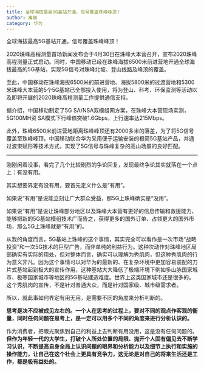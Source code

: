 ```yaml
---
title: 全球海拔最高5G基站开通，信号覆盖珠峰峰顶！
author: 寓庸
category: 华为
---
```

 全球海拔最高5G基站开通，信号覆盖珠峰峰顶！  
  
2020珠峰高程测量首场新闻发布会于4月30日在珠峰大本营召开，宣布2020珠峰高程测量正式启动。同时，中国移动已经在珠峰海拔6500米前进营地开通全球海拔最高的5G基站，实现5G信号对珠峰北坡、登山线路及峰顶的覆盖。  
  
至此，中国移动在珠峰海拔6500米的前进营地、海拔5800米的过渡营地和5300米珠峰大本营的5个5G基站已全部投入使用，将为登山、科考、环保监测等活动以及即将开展的2020珠峰高程测量工作提供通信支持。  
  
据介绍，中国移动制定了5G SA/NSA双模组网方案，在珠峰大本营现场实测，5G100MH资 SA模式下行峰值突破1.6Gbps，上行速率达215Mbps。  
  
此外，珠峰6500米前进营地距离珠峰峰顶还有2000多米的落差，为了将5G信号覆盖至珠峰峰顶，中国移动联合华为采用便于运输安装的极简5G基站产品，并通过波束赋形等技术方式，实现了5G信号与珠峰复杂的高山场景的良好匹配。
***

刚刚闲着没事，看完了几个比较剧烈的争论回复，发现最终争论其实就落在一个点上：有没有用。

其实想要界定有没有用，要首先定义什么是“有用”。

如果说“有用”是说能立刻让广大群众受益，那5G上珠峰确实是“没用”。

 如果说“有用”是说让珠峰部分地区以及珠峰大本营有更好的信息传输和救援能力、能够把新的5G基站模组技术广而告之，获得更多的国外订单、占领更大的国外市场，那么5G上珠峰就是“有用”的。

从我的角度而言，5G基站上珠峰的这个事情，其实完全可以看作是一次市场“战略投资”和一次5G技术的巨型广告，而非单纯的利益行为。这种次动作对珠峰地区局部确实有实际的用处，但对整体而言，确实可以理解为秀肌肉，但这种秀肌肉的行为意义非凡。因为这个事情可以对华为的最新的、在复杂环境中更加容易装配的刀片式基站起到极大的宣传作用，这种基站大大降低了极端环境下例如多山脉国家城市、极寒国家城市等地区的5G基站建造难度。世界上这类国家城市还是很多的。这个秀肌肉的宣传，不是针对普通大众，而是针对国家级、城市级需求者。

所以，就此事如何界定有用无用，是需要不同的角度来分析判断的。

**思考是决不应被成见左右的。一个人在思考的过程上，要对不同的观点作客观的衡量，同时任何问题在思考上，是一定可以用多个不同的角度来进行分析认识的。**

作为消费者，把眼光聚焦到自己的利益上去判断有用没用，这是没有任何问题的。**但作为年轻一代的大学生，打破个人所处位置的局限、抛开个人固有偏见去不断学习认识，不断提高自身全局上认识问题的眼界和分析能力以及细节上执行和实施的操作能力，让自己在这个社会上更具有竞争力，这无论是对自己的将来生活还是工作，都是极有益处的。**